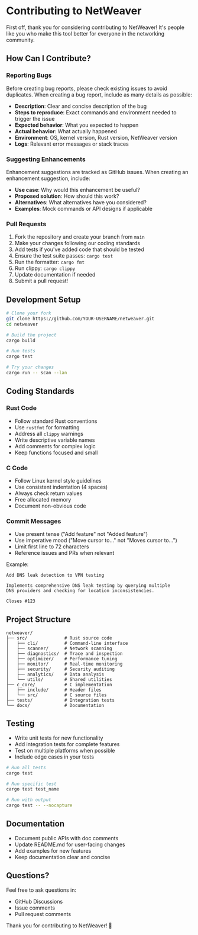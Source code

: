 # Contributing to NetWeaver

First off, thank you for considering contributing to NetWeaver! It's people like you who make this tool better for everyone in the networking community.

## How Can I Contribute?

### Reporting Bugs

Before creating bug reports, please check existing issues to avoid duplicates. When creating a bug report, include as many details as possible:

- **Description**: Clear and concise description of the bug
- **Steps to reproduce**: Exact commands and environment needed to trigger the issue
- **Expected behavior**: What you expected to happen
- **Actual behavior**: What actually happened
- **Environment**: OS, kernel version, Rust version, NetWeaver version
- **Logs**: Relevant error messages or stack traces

### Suggesting Enhancements

Enhancement suggestions are tracked as GitHub issues. When creating an enhancement suggestion, include:

- **Use case**: Why would this enhancement be useful?
- **Proposed solution**: How should this work?
- **Alternatives**: What alternatives have you considered?
- **Examples**: Mock commands or API designs if applicable

### Pull Requests

1. Fork the repository and create your branch from `main`
2. Make your changes following our coding standards
3. Add tests if you've added code that should be tested
4. Ensure the test suite passes: `cargo test`
5. Run the formatter: `cargo fmt`
6. Run clippy: `cargo clippy`
7. Update documentation if needed
8. Submit a pull request!

## Development Setup

```bash
# Clone your fork
git clone https://github.com/YOUR-USERNAME/netweaver.git
cd netweaver

# Build the project
cargo build

# Run tests
cargo test

# Try your changes
cargo run -- scan --lan
```

## Coding Standards

### Rust Code
- Follow standard Rust conventions
- Use `rustfmt` for formatting
- Address all `clippy` warnings
- Write descriptive variable names
- Add comments for complex logic
- Keep functions focused and small

### C Code
- Follow Linux kernel style guidelines
- Use consistent indentation (4 spaces)
- Always check return values
- Free allocated memory
- Document non-obvious code

### Commit Messages
- Use present tense ("Add feature" not "Added feature")
- Use imperative mood ("Move cursor to..." not "Moves cursor to...")
- Limit first line to 72 characters
- Reference issues and PRs when relevant

Example:
```
Add DNS leak detection to VPN testing

Implements comprehensive DNS leak testing by querying multiple
DNS providers and checking for location inconsistencies.

Closes #123
```

## Project Structure

```
netweaver/
├── src/              # Rust source code
│   ├── cli/          # Command-line interface
│   ├── scanner/      # Network scanning
│   ├── diagnostics/  # Trace and inspection
│   ├── optimizer/    # Performance tuning
│   ├── monitor/      # Real-time monitoring
│   ├── security/     # Security auditing
│   ├── analytics/    # Data analysis
│   └── utils/        # Shared utilities
├── c_core/           # C implementation
│   ├── include/      # Header files
│   └── src/          # C source files
├── tests/            # Integration tests
└── docs/             # Documentation
```

## Testing

- Write unit tests for new functionality
- Add integration tests for complete features
- Test on multiple platforms when possible
- Include edge cases in your tests

```bash
# Run all tests
cargo test

# Run specific test
cargo test test_name

# Run with output
cargo test -- --nocapture
```

## Documentation

- Document public APIs with doc comments
- Update README.md for user-facing changes
- Add examples for new features
- Keep documentation clear and concise

## Questions?

Feel free to ask questions in:
- GitHub Discussions
- Issue comments
- Pull request comments

Thank you for contributing to NetWeaver! 🎉
